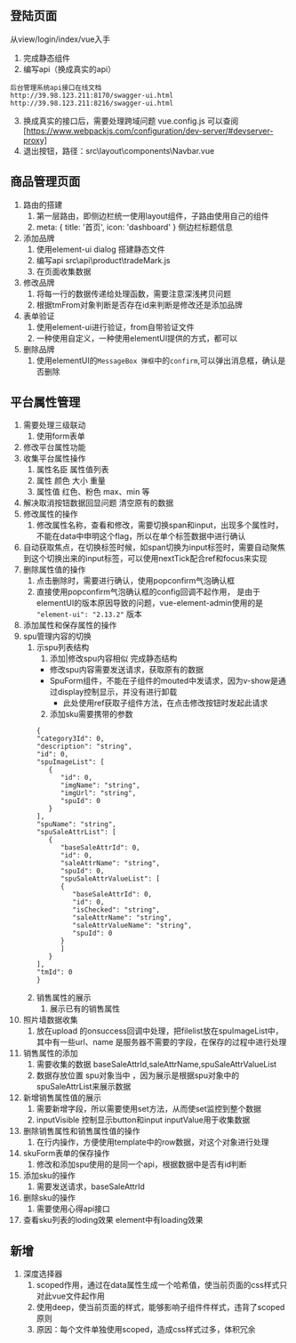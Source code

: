 ## 登陆页面
  从view/login/index/vue入手
  1. 完成静态组件
  2. 编写api（换成真实的api） 
   ```
   后台管理系统api接口在线文档
   http://39.98.123.211:8170/swagger-ui.html
   http://39.98.123.211:8216/swagger-ui.html
   ```

  3. 换成真实的接口后，需要处理跨域问题 vue.config.js 可以查阅 [https://www.webpackjs.com/configuration/dev-server/#devserver-proxy]
  4. 退出按钮，路径：src\layout\components\Navbar.vue

## 商品管理页面
  1. 路由的搭建
     1. 第一层路由，即侧边栏统一使用layout组件，子路由使用自己的组件
     2. meta: { title: '首页', icon: 'dashboard' } 侧边栏标题信息
  2. 添加品牌
     1. 使用element-ui dialog 搭建静态文件
     2. 编写api src\api\product\tradeMark.js
     3. 在页面收集数据
  3. 修改品牌
     1. 将每一行的数据传递给处理函数，需要注意深浅拷贝问题
     2. 根据tmFrom对象判断是否存在id来判断是修改还是添加品牌
  4. 表单验证
     1. 使用element-ui进行验证，from自带验证文件
     2. 一种使用自定义，一种使用elementUI提供的方式，都可以
  5. 删除品牌
     1. 使用elementUI的`MessageBox 弹框`中的`confirm`,可以弹出消息框，确认是否删除

## 平台属性管理
  1. 需要处理三级联动
     1. 使用form表单
  2. 修改平台属性功能
  3. 收集平台属性操作
     1. 属性名臣 属性值列表
     2. 属性 颜色 大小 重量
     3. 属性值 红色、粉色  max、min 等
  4. 解决取消按钮数据回显问题 清空原有的数据
  5. 修改属性的操作
     1. 修改属性名称，查看和修改，需要切换span和input，出现多个属性时，不能在data中申明这个flag，所以在单个标签数据中进行确认
  6. 自动获取焦点，在切换标签时候，如span切换为input标签时，需要自动聚焦到这个切换出来的input标签，可以使用nextTick配合ref和focus来实现
  7. 删除属性值的操作
     1. 点击删除时，需要进行确认，使用popconfirm气泡确认框
     2. 直接使用popconfirm气泡确认框的config回调不起作用， 是由于elementUI的版本原因导致的问题，vue-element-admin使用的是 `"element-ui": "2.13.2"` 版本
  8. 添加属性和保存属性的操作
  9. spu管理内容的切换
     1.  示spu列表结构
         1. 添加|修改spu内容相似  完成静态结构
          - 修改spu内容需要发送请求，获取原有的数据
          - SpuForm组件，不能在子组件的mouted中发请求，因为v-show是通过display控制显示，并没有进行卸载
            - 此处使用ref获取子组件方法，在点击修改按钮时发起此请求
         2. 添加sku需要携带的参数
         ```
         {
         "category3Id": 0,
         "description": "string",
         "id": 0,
         "spuImageList": [
            {
               "id": 0,
               "imgName": "string",
               "imgUrl": "string",
               "spuId": 0
            }
         ],
         "spuName": "string",
         "spuSaleAttrList": [
            {
               "baseSaleAttrId": 0,
               "id": 0,
               "saleAttrName": "string",
               "spuId": 0,
               "spuSaleAttrValueList": [
               {
                  "baseSaleAttrId": 0,
                  "id": 0,
                  "isChecked": "string",
                  "saleAttrName": "string",
                  "saleAttrValueName": "string",
                  "spuId": 0
               }
               ]
            }
         ],
         "tmId": 0
         }
         ```
      2.  销售属性的展示
          1.  展示已有的销售属性
  10. 照片墙数据收集
      1. 放在upload 的onsuccess回调中处理，把filelist放在spuImageList中，其中有一些url、name 是服务器不需要的字段，在保存的过程中进行处理
  11. 销售属性的添加
       1.  需要收集的数据 baseSaleAttrId,saleAttrName,spuSaleAttrValueList
       2.  数据存放位置 spu对象当中 ，因为展示是根据spu对象中的spuSaleAttrList来展示数据
  12. 新增销售属性值的展示
      1.  需要新增字段，所以需要使用set方法，从而使set监控到整个数据
      2.  inputVisible 控制显示button和input inputValue用于收集数据
  13. 删除销售属性和销售属性值的操作
      1.  在行内操作，方便使用template中的row数据，对这个对象进行处理
  14. skuForm表单的保存操作
      1.  修改和添加spu使用的是同一个api，根据数据中是否有id判断
  15. 添加sku的操作
      1.  需要发送请求，baseSaleAttrId
  16. 删除sku的操作
      1.  需要使用心得api接口
  17. 查看sku列表的loding效果  element中有loading效果






## 新增
   1. 深度选择器
      1. scoped作用，通过在data属性生成一个哈希值，使当前页面的css样式只对此vue文件起作用
      2. 使用deep，使当前页面的样式，能够影响子组件件样式，违背了scoped原则
      3. 原因：每个文件单独使用scoped，造成css样式过多，体积冗余